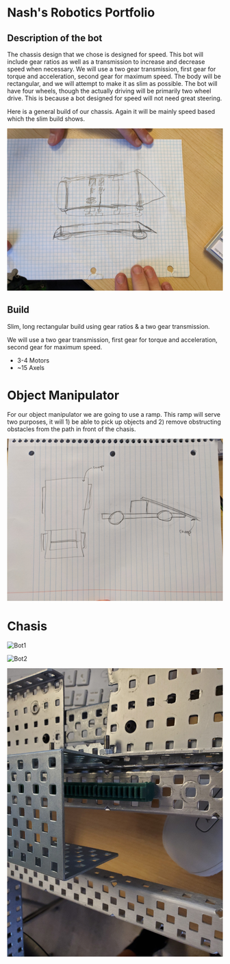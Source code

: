 # Nash's Robotics Portfolio

## Description of the bot

The chassis design that we chose is designed for speed. This bot will include gear ratios as well as a transmission to increase and decrease speed when necessary. We will use a two gear transmission, first gear for torque and acceleration, second gear for maximum speed. The body will be rectangular, and we will attempt to make it as slim as possible. The bot will have four wheels, though the actually driving will be primarily two wheel drive. This is because a bot designed for speed will not need great steering.

Here is a general build of our chassis. Again it will be mainly speed based which the slim build shows.

![DiagramOfChassis](https://github.com/nashale/roboticsportfolio/blob/main/images/diagram.jpg?raw=true)

## Build
Slim, long rectangular build using gear ratios & a two gear transmission.

We will use a two gear transmission, first gear for torque and acceleration, second gear for maximum speed.

* 3-4 Motors
* ~15 Axels

# Object Manipulator

For our object manipulator we are going to use a ramp. This ramp will serve two purposes, it will 1) be able to pick up objects and 2) remove obstructing obstacles from the path in front of the chasis.

![rampDesign](https://github.com/nashale/roboticsportfolio/blob/main/images/rampdesign.jpg?raw=true)

# Chasis

![Bot1](https://github.com/nashale/roboticsportfolio/blob/main/images/bot1.jpg?raw=true)

![Bot2](https://github.com/nashale/roboticsportfolio/blob/main/images/bot2.jpg?raw=true)

![Bot3](https://github.com/nashale/roboticsportfolio/blob/main/images/bot3.jpg?raw=true)
